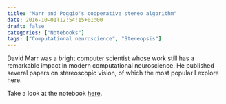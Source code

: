 ```yaml
---
title: "Marr and Poggio's cooperative stereo algorithm"
date: 2016-10-01T12:54:15+01:00
draft: false
categories: ["Notebooks"]
tags: ["Computational neuroscience", "Stereopsis"]
---
```


David Marr was a bright computer scientist whose work still has a remarkable impact in modern computational neuroscience. He published several papers on stereoscopic vision, of which the most popular I explore here.

Take a look at the notebook [here](https://nbviewer.org/github/nrgoncalves/notebooks/blob/master/marr-poggio-76.ipynb).
